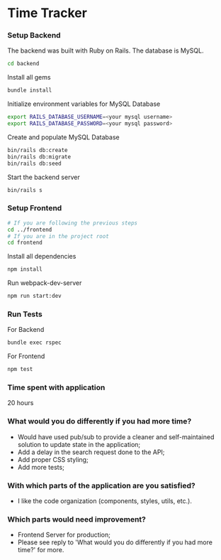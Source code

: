 # Time Tracker

### Setup Backend

The backend was built with Ruby on Rails. The database is MySQL.

```bash
cd backend
```

Install all gems

```bash
bundle install
```

Initialize environment variables for MySQL Database

```bash
export RAILS_DATABASE_USERNAME=<your mysql username>
export RAILS_DATABASE_PASSWORD=<your mysql password>
```
Create and populate MySQL Database

```bash
bin/rails db:create
bin/rails db:migrate
bin/rails db:seed
```
Start the backend server

```bash
bin/rails s
```

### Setup Frontend

```bash
# If you are following the previous steps
cd ../frontend
# If you are in the project root
cd frontend
```

Install all dependencies

```bash
npm install
```

Run webpack-dev-server

```bash
npm run start:dev
```

### Run Tests

For Backend

```bash
bundle exec rspec
```

For Frontend

```bash
npm test
```

### Time spent with application

20 hours

### What would you do differently if you had more time?

- Would have used pub/sub to provide a cleaner and self-maintained solution to
  update state in the application;
- Add a delay in the search request done to the API;
- Add proper CSS styling;
- Add more tests;

### With which parts of the application are you satisfied?

- I like the code organization (components, styles, utils, etc.).

### Which parts would need improvement?

- Frontend Server for production;
- Please see reply to 'What would you do differently if you had more time?' for
  more.
